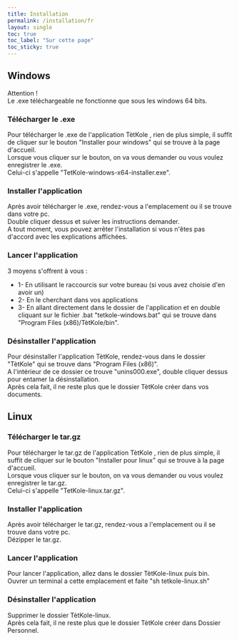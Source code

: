 ```yaml
---
title: Installation
permalink: /installation/fr
layout: single
toc: true
toc_label: "Sur cette page"
toc_sticky: true
---
```


## Windows

Attention !<br>
Le .exe téléchargeable ne fonctionne que sous les windows 64 bits.

### Télécharger le .exe
Pour télécharger le .exe de l'application TètKole , rien de plus simple, il suffit de cliquer sur le bouton "Installer pour windows" qui se trouve à la page d'accueil.<br>
Lorsque vous cliquer sur le bouton, on va vous demander ou vous voulez enregistrer le .exe.<br>
Celui-ci s'appelle "TetKole-windows-x64-installer.exe".

### Installer l'application
Après avoir télécharger le .exe, rendez-vous a l'emplacement ou il se trouve dans votre pc.<br>
Double cliquer dessus et suiver les instructions demander.<br>
A tout moment, vous pouvez arrêter l'installation si vous n'êtes pas d'accord avec les explications affichées.

### Lancer l'application
3 moyens s'offrent à vous :

* 1- En utilisant le raccourcis sur votre bureau (si vous avez choisie d'en avoir un)
* 2- En le cherchant dans vos applications
* 3- En allant directement dans le dossier de l'application et en double cliquant sur le fichier .bat "tetkole-windows.bat" qui se trouve dans "Program Files (x86)/TètKole/bin".

### Désinstaller l'application

Pour désinstaller l'application TètKole, rendez-vous dans le dossier "TètKole" qui se trouve dans "Program Files (x86)".<br>
A l'intérieur de ce dossier ce trouve "unins000.exe", double cliquer dessus pour entamer la désinstallation.<br>
Après cela fait, il ne reste plus que le dossier TètKole créer dans vos documents.

## Linux

### Télécharger le tar.gz

Pour télécharger le tar.gz de l'application TètKole , rien de plus simple, il suffit de cliquer sur le bouton "Installer pour linux" qui se trouve à la page d'accueil.<br>
Lorsque vous cliquer sur le bouton, on va vous demander ou vous voulez enregistrer le tar.gz.<br>
Celui-ci s'appelle "TetKole-linux.tar.gz".

### Installer l'application
Après avoir télécharger le tar.gz, rendez-vous a l'emplacement ou il se trouve dans votre pc.<br>
Dézipper le tar.gz.

### Lancer l'application
Pour lancer l'application, allez dans le dossier TètKole-linux puis bin.<br>
Ouvrer un terminal a cette emplacement et faite "sh tetkole-linux.sh"

### Désinstaller l'application

Supprimer le dossier TètKole-linux.<br>
Après cela fait, il ne reste plus que le dossier TètKole créer dans Dossier Personnel.